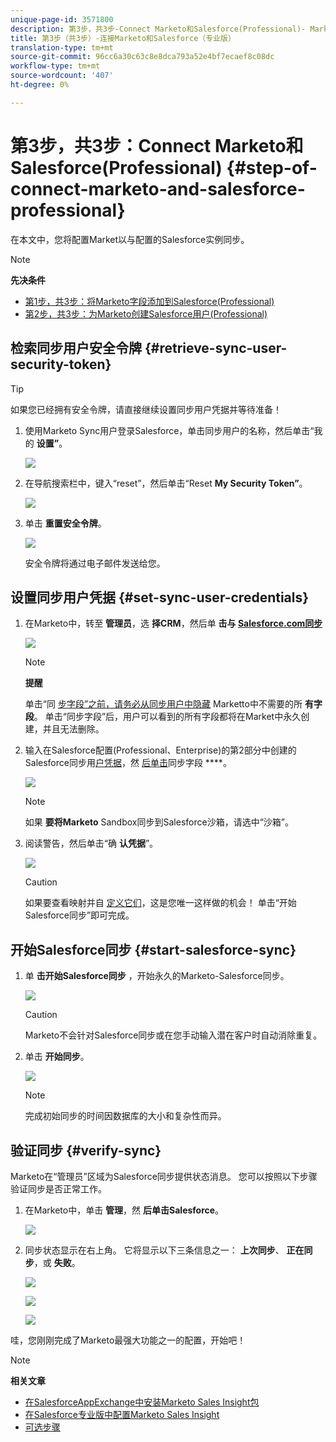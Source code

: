```yaml
---
unique-page-id: 3571800
description: 第3步，共3步-Connect Marketo和Salesforce(Professional)- Marketo文档——产品文档
title: 第3步（共3步）-连接Marketo和Salesforce（专业版）
translation-type: tm+mt
source-git-commit: 96cc6a30c63c8e8dca793a52e4bf7ecaef8c08dc
workflow-type: tm+mt
source-wordcount: '407'
ht-degree: 0%

---
```



# 第3步，共3步：Connect Marketo和Salesforce(Professional) {#step-of-connect-marketo-and-salesforce-professional}

在本文中，您将配置Market以与配置的Salesforce实例同步。

>[!NOTE]
>
>**先决条件**
>
>* [第1步，共3步：将Marketo字段添加到Salesforce(Professional)](step-1-of-3-add-marketo-fields-to-salesforce-professional.md)
>* [第2步，共3步：为Marketo创建Salesforce用户(Professional)](step-2-of-3-create-a-salesforce-user-for-marketo-professional.md)

>



## 检索同步用户安全令牌 {#retrieve-sync-user-security-token}

>[!TIP]
>
>如果您已经拥有安全令牌，请直接继续设置同步用户凭据并等待准备！

1. 使用Marketo Sync用户登录Salesforce，单击同步用户的名称，然后单击“我的 **设置”**。

   ![](assets/image2015-5-21-14-3a11-3a17.png)

1. 在导航搜索栏中，键入“reset”，然后单击“Reset **My Security Token”**。

   ![](assets/image2014-12-9-9-3a52-3a42.png)

1. 单击 **重置安全令牌**。

   ![](assets/image2015-5-21-14-3a13-3a5.png)

   安全令牌将通过电子邮件发送给您。

## 设置同步用户凭据 {#set-sync-user-credentials}

1. 在Marketo中，转至 **管理员**，选 **择CRM**，然后单 **击与 [Salesforce.com同步](http://Salesforce.com)**

   ![](assets/image2014-12-9-9-3a52-3a58.png)

   >[!NOTE]
   >
   >**提醒**
   >
   >
   >单击“同 [步字段”之前，请务必从同步用户中隐藏](../../../../../product-docs/crm-sync/salesforce-sync/sfdc-sync-details/sfdc-sync-field-sync/hide-a-salesforce-field-from-the-marketo-sync.md) Marketto中不需要的所 **有字段**。 单击“同步字段”后，用户可以看到的所有字段都将在Market中永久创建，并且无法删除。

1. 输入在Salesforce配置(Professional、Enterprise)的第2部分中创建的Salesforce同步用[户凭据](https://community.marketo.com/MarketoArticle?id=kA050000000LJ3QCAW)，然 [后单击](https://community.marketo.com/MarketoArticle?id=kA050000000LIwKCAW)同步字段 ****。

   ![](assets/image2014-12-9-9-3a53-3a8.png)

   >[!NOTE]
   >
   >如果 **要将Marketo** Sandbox同步到Salesforce沙箱，请选中“沙箱”。

1. 阅读警告，然后单击“确 **认凭据**”。

   ![](assets/image2014-12-9-9-3a53-3a16.png)

   >[!CAUTION]
   >
   >如果要查看映射并自 [定义它们](../../../../../product-docs/crm-sync/salesforce-sync/setup/optional-steps/edit-initial-field-mappings.md)，这是您唯一这样做的机会！ 单击“开始Salesforce同步”即可完成。

## 开始Salesforce同步 {#start-salesforce-sync}

1. 单 **击开始Salesforce同步** ，开始永久的Marketo-Salesforce同步。

   ![](assets/image2014-12-9-9-3a53-3a24.png)

   >[!CAUTION]
   >
   >Marketo不会针对Salesforce同步或在您手动输入潜在客户时自动消除重复。

1. 单击 **开始同步**。

   ![](assets/image2014-12-9-9-3a53-3a32.png)

   >[!NOTE]
   >
   >完成初始同步的时间因数据库的大小和复杂性而异。

## 验证同步 {#verify-sync}

Marketo在“管理员”区域为Salesforce同步提供状态消息。 您可以按照以下步骤验证同步是否正常工作。

1. 在Marketo中，单击 **管理**，然 **后单击Salesforce**。

   ![](assets/image2014-12-9-9-3a53-3a40.png)

1. 同步状态显示在右上角。 它将显示以下三条信息之一： **上次同步**、 **正在同步**，或 **失败**。

   ![](assets/image2014-12-9-9-3a53-3a50.png)

   ![](assets/image2014-12-9-9-3a54-3a4.png)

   ![](assets/image2014-12-9-9-3a54-3a35.png)

哇，您刚刚完成了Marketo最强大功能之一的配置，开始吧！

>[!NOTE]
>
>**相关文章**
>
>* [在SalesforceAppExchange中安装Marketo Sales Insight包](../../../../../product-docs/marketo-sales-insight/msi-for-salesforce/installation/install-marketo-sales-insight-package-in-salesforce-appexchange.md)
>* [在Salesforce专业版中配置Marketo Sales Insight](../../../../../product-docs/marketo-sales-insight/msi-for-salesforce/configuration/configure-marketo-sales-insight-in-salesforce-professional-edition.md)
>* [可选步骤](http://docs.marketo.com/display/docs/optional+steps)

>



